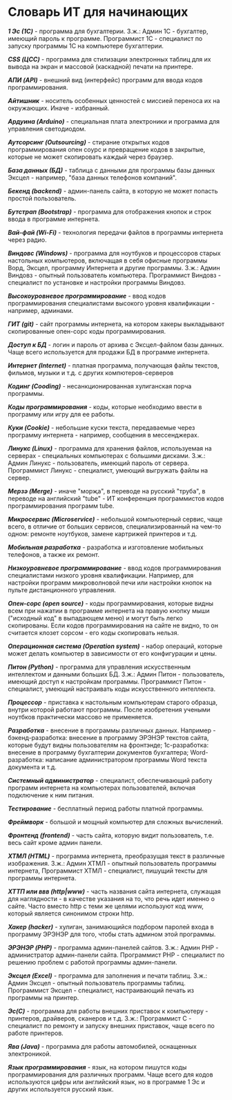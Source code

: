 # Словарь ИТ для начинающих

***1 Эс (1C)***  - программа для бухгалтерии.  З.ж.: Админ 1С - бухгалтер, имеющий пароль к программе. Программист 1С - специалист по запуску программы 1С на компьютере бухгалтерии. 

***CSS (ЦСС)***  - программа для стилизации электронных таблиц для их вывода на экран и массовой (каскадной) печати на принтере. 

***АПИ (API)***  - внешний вид (интерфейс) программ для ввода кодов программирования.

***Айтишник***  - носитель особенных ценностей с миссией переноса их на окружающих. Иначе - избранный. 

***Ардуина (Arduino)***  - специальная плата электроники и программа для управления светодиодом. 

***Аутсорсинг (Outsourcing)***  - стирание открытых кодов программирования опен соурс и превращение кодов в закрытые, которые не может скопировать каждый через браузер.

***База данных (БД)***  - таблица с данными для программы базы данных Эксцел - например, "база данных телефонов компаний".

***Бекенд (backend)***  - админ-панель сайта, в которую не может попасть простой пользователь. 

***Бутстрап (Bootstrap)***  - программа для отображения кнопок и строк ввода в программе интернета.

***Вай-фай (Wi-Fi)***  - технология передачи файлов в программы интернета через радио. 

***Виндовс (Windows)***  - программа для ноутбуков и процессоров старых настольных компьютеров, включащая в себя офисные программы Ворд, Эксцел, программу Интернета и другие программы. З.ж.: Админ Виндовз - опытный пользователь компьютера. Программист Виндовз - специалист по установке и настройки программы Виндовз.

***Высокоуровневое программирование***  - ввод кодов программирования специалистами высокого уровня квалификации - например, админами. 

***ГИТ (git)***  - сайт программы интернета, на котором хакеры выкладывают скопированные опен-сорс коды программирования. 

***Доступ к БД***  - логин и пароль от архива с Эксцел-файлом базы данных. Чаще всего используется для продажи БД в программе интернета. 

***Интернет (Internet)***  - платная программа, получающая файлы текстов, фильмов, музыки и т.д. с других компютеров-серверов

***Кодинг (Cooding)***  - несанкционированная хулиганская порча программы. 

***Коды программирования***  - коды, которые необходимо ввести в программу или игру для ее работы. 

***Куки (Cookie)***  - небольшие куски текста, передаваемые через программу интернета - например, сообщения в мессенджерах.

***Линукс (Linux)***  - программа для хранения файлов, используемая на серверах - специальных компьютерах с большими дисками. З.ж.: Админ Линукс - пользователь, имеющий пароль от сервера. Программист Линукс - специалист, умеющий выгружать файлы на сервер. 

***Мерзә (Merge)***  - иначе "морҗа", в переводе на русский "труба", в переводе на английский "tube" - ИТ конференция  программистов кодов программирования программ tube. 

***Микросервис (Microservice)***  - небольшой компьютерный сервис, чаще всего, в отличие от больших сервисов, специализированный на чем-то одном: ремонте ноутбуков, замене картрижей принтеров и т.д.

***Мобильная разработка***  - разработка и изготовление мобильных телефонов, а также их ремонт. 

***Низкоуровневое программирование***  - ввод кодов программирования специалистами низкого уровня квалификации. Например, для настройки программ микроволновой печи или настройки кнопок на пульте дистанционного управления. 

***Опен-сорс (open source)***  - коды программирования, которые видны всем при нажатии в программе интернета на правую кнопку мыши ("исходный код" в выпадающем меню) и могут быть легко скопированы. Если кодов программирования на сайте не видно, то он считается клозет сорсом - его коды скопировать нельзя. 

***Операционная система (Operation system)***  - набор операций, которые может делать компьютер в зависимости от его конфигурации и цены. 

***Питон (Python)***  - программа для управления искусственным интеллектом и данными больших БД. З.ж.: Админ Питон - пользователь, имеющий доступ к настройкам программы. Программист Питон - специалист, умеющий настраивать коды искусственного интеллекта. 

***Процессор***  - приставка к настольным компьютерам старого образца, внутри которой работают программы. После изобретения учеными ноутбков практически массово не применяется.

***Разработка***  - внесение в программы различных данных. Например - бэкенд-разработка: внесение в программу ЭРЭНЭР текстов сайта, которые будут видны пользователям на фронтэнде; 1с-разработка: внесение в программу бухгалтерии документов бухгалтера; Word-разработка: написание администратором программы Word текста документа и т.д.

***Системный администратор***  - специалист, обеспечивающий работу программ интернета на компьютерах пользователей, включая подключение к ним питания.

***Тестирование***  - бесплатный период работы платной программы. 

***Фреймворк***  - большой и мощный компьютер для сложных вычислений. 

***Фронтенд (frontend)***  - часть сайта, которую видит пользователь, т.е. весь сайт кроме админ панели. 

***ХТМЛ (HTML)***  - программа интернета, преобразущая текст в различные изображения.  З.ж.: Админ ХТМЛ - опытный пользователь программы интернета, Программист ХТМЛ - специалист, пишущий тексты для программы интернета. 

***ХТТП или ввв (http|www)***  - часть названия сайта интернета, служащая для наглядности  - в качестве указания на то, что речь идет именно о сайте. Часто вместо http с теми же целями используют код www, который является синонимом строки http. 

***Хакер (hacker)***  - хулиган, занимающийся подбором паролей входа в программу ЭРЭНЭР для того, чтобы стать админом этой программы. 

***ЭРЭНЭР (PHP)***  - программа админ-панелей сайтов. З.ж.: Админ РНР - администратор админ-панели сайта. Программист РНР - специалист по решению проблем с работой программы админ-панели. 

***Эксцел (Excel)***  - программа для заполнения и печати таблиц. З.ж.: Админ Эксцел - опытный пользователь программы таблиц. Программист Эксцел - специалист, настраивающий печать из программы на принтер.

***Эс(C)***  - программа для работы внешних приставок к компьютеру - принтеров, драйверов, сканеров и т.д. З.ж.: Программист С - специалист по ремонту и запуску внешних приставок, чаще всего по работе принтеров. 

***Ява (Java)***  - программа для работы автомобилей, оснащенных электроникой. 

***Язык программирования***  - язык, на котором пишутся коды программирования для различных программ. Чаще всего для кодов используются цифры или английский язык, но в программе 1 Эс и других используется русский язык. 

